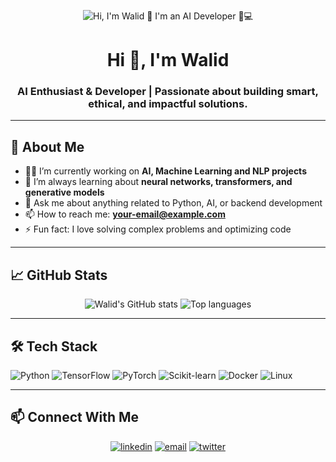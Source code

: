 <p align="center">
  <img src="https://github.com/USERNAME/USERNAME/raw/main/assets/github.gif" alt="Hi, I'm Walid 👋 I'm an AI Developer 🤖💻" />
</p>

<h1 align="center">Hi 👋, I'm Walid</h1>
<h3 align="center">AI Enthusiast & Developer | Passionate about building smart, ethical, and impactful solutions.</h3>

---

## 🧠 About Me

- 👨‍💻 I’m currently working on **AI, Machine Learning and NLP projects**
- 🔭 I’m always learning about **neural networks, transformers, and generative models**
- 💬 Ask me about anything related to Python, AI, or backend development
- 📫 How to reach me: **your-email@example.com**
- ⚡ Fun fact: I love solving complex problems and optimizing code

---

## 📈 GitHub Stats

<p align="center">
  <img src="https://github-readme-stats.vercel.app/api?username=USERNAME&show_icons=true&theme=radical" alt="Walid's GitHub stats" />
  <img src="https://github-readme-stats.vercel.app/api/top-langs/?username=USERNAME&layout=compact&theme=radical" alt="Top languages" />
</p>

---

## 🛠️ Tech Stack

![Python](https://img.shields.io/badge/-Python-3776AB?style=flat&logo=python&logoColor=white)
![TensorFlow](https://img.shields.io/badge/-TensorFlow-FF6F00?style=flat&logo=tensorflow&logoColor=white)
![PyTorch](https://img.shields.io/badge/-PyTorch-EE4C2C?style=flat&logo=pytorch&logoColor=white)
![Scikit-learn](https://img.shields.io/badge/-Scikit%20Learn-F7931E?style=flat&logo=scikit-learn&logoColor=white)
![Docker](https://img.shields.io/badge/-Docker-2496ED?style=flat&logo=docker&logoColor=white)
![Linux](https://img.shields.io/badge/-Linux-FCC624?style=flat&logo=linux&logoColor=black)

---

## 📫 Connect With Me

<p align="center">
  <a href="https://www.linkedin.com/in/YOUR-LINKEDIN"><img src="https://img.icons8.com/color/48/000000/linkedin.png" alt="linkedin" /></a>
  <a href="mailto:your-email@example.com"><img src="https://img.icons8.com/color/48/000000/gmail--v1.png" alt="email" /></a>
  <a href="https://twitter.com/YOUR_HANDLE"><img src="https://img.icons8.com/color/48/000000/twitter--v1.png" alt="twitter" /></a>
  <a href="https://huggingface.co/YOUR_PROFILE"><img src="https://img.icons8.com/emoji/48/hugging-f_
